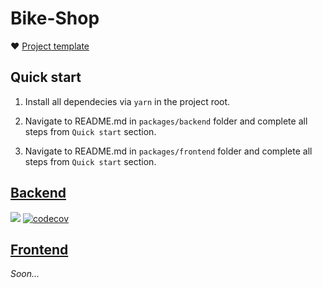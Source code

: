 # Bike-Shop

❤️ [Project template](https://github.com/Jensderond/react-nestjs-template)

## Quick start

1. Install all dependecies via `yarn` in the project root.

2. Navigate to README.md in `packages/backend` folder and complete all steps from `Quick start` section.

3. Navigate to README.md in `packages/frontend` folder and complete all steps from `Quick start` section.

## [Backend](https://github.com/TicTak21/bike-shop/tree/master/packages/backend)

![](https://img.shields.io/github/checks-status/TicTak21/bike-shop/dev?label=build) [![codecov](https://codecov.io/gh/TicTak21/bike-shop/branch/dev/graph/badge.svg?token=QH7jjIYBv3)](https://codecov.io/gh/TicTak21/bike-shop)

## [Frontend](https://github.com/TicTak21/bike-shop/tree/master/packages/frontend)

_Soon..._
